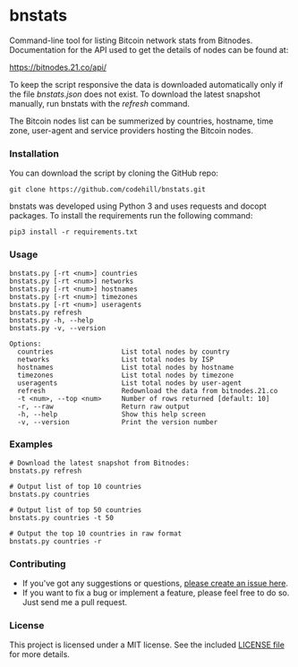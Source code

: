 # bnstats
Command-line tool for listing Bitcoin network stats from Bitnodes. Documentation
for the API used to get the details of nodes can be found at:

https://bitnodes.21.co/api/

To keep the script responsive the data is downloaded automatically only if the 
file _bnstats.json_ does not exist. To download the latest snapshot manually, 
run bnstats with the _refresh_ command. 

The Bitcoin nodes list can be summerized by countries, hostname, time zone,
user-agent and service providers hosting the Bitcoin nodes.

### Installation
You can download the script by cloning the GitHub repo:
```shell
git clone https://github.com/codehill/bnstats.git
```

bnstats was developed using Python 3 and uses requests and docopt packages. 
To install the requirements run the following command:
```shell
pip3 install -r requirements.txt
```

### Usage
```
bnstats.py [-rt <num>] countries
bnstats.py [-rt <num>] networks
bnstats.py [-rt <num>] hostnames
bnstats.py [-rt <num>] timezones
bnstats.py [-rt <num>] useragents
bnstats.py refresh
bnstats.py -h, --help
bnstats.py -v, --version

Options:
  countries                 List total nodes by country
  networks                  List total nodes by ISP
  hostnames                 List total nodes by hostname
  timezones                 List total nodes by timezone
  useragents                List total nodes by user-agent
  refresh                   Redownload the data from bitnodes.21.co
  -t <num>, --top <num>     Number of rows returned [default: 10]
  -r, --raw                 Return raw output
  -h, --help                Show this help screen
  -v, --version             Print the version number
```

### Examples
```shell
# Download the latest snapshot from Bitnodes:
bnstats.py refresh

# Output list of top 10 countries
bnstats.py countries

# Output list of top 50 countries
bnstats.py countries -t 50

# Output the top 10 countries in raw format
bnstats.py countries -r
```

### Contributing
* If you've got any suggestions or questions, [please create an issue here](https://github.com/codehill/bnstats/issues).
* If you want to fix a bug or implement a feature, please feel free to do so. Just send me a pull request.

### License
This project is licensed under a MIT license. See the included [LICENSE file](LICENSE) for more details.
